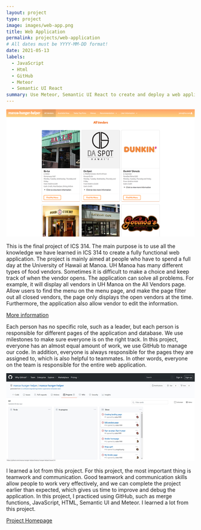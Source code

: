 ```yaml
---
layout: project
type: project
image: images/web-app.png
title: Web Application
permalink: projects/web-application
# All dates must be YYYY-MM-DD format!
date: 2021-05-13
labels:
  - JavaScript
  - Html
  - GitHub
  - Meteor
  - Semantic UI React
summary: Use Meteor, Semantic UI React to create and deploy a web application.
---
```


  <img src="../images/allvendors-page.png">

This is the final project of ICS 314. The main purpose is to use all the knowledge we have learned in ICS 314 to create a fully functional web application. The project is mainly aimed at people who have to spend a full day at the University of Hawaii at Manoa. UH Manoa has many different types of food vendors. Sometimes it is difficult to make a choice and keep track of when the vendor opens. The application can solve all problems. For example, it will display all vendors in UH Manoa on the All Vendors page. Allow users to find the menu on the menu page, and make the page filter out all closed vendors, the page only displays the open vendors at the time. Furthermore, the application also allow vendor to edit the information.

[More information](https://manoa-hunger-helper.github.io/)

Each person has no specific role, such as a leader, but each person is responsible for different pages of the application and database. We use milestones to make sure everyone is on the right track. In this project, everyone has an almost equal amount of work, we use GitHub to manage our code. In addition, everyone is always responsible for the pages they are assigned to, which is also helpful to teammates. In other words, everyone on the team is responsible for the entire web application.

<img src="../images/milestone-page.jpg">

I learned a lot from this project. For this project, the most important thing is teamwork and communication. Good teamwork and communication skills allow people to work very effectively, and we can complete the project earlier than expected, which gives us time to improve and debug the application. In this project, I practiced using GitHub, such as merge functions, JavaScript, HTML, Semantic UI and Meteor. I learned a lot from this project.

[Project Homepage](https://manoa-hunger-helper.github.io/)


